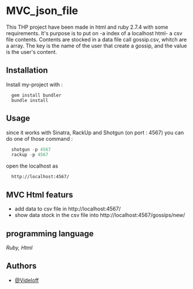 
# MVC_json_file

This THP project have been made in html and ruby 2.7.4 with some requirements.
It's purpose is to put on -a index of a localhost html- a csv file contents.
Contents are stocked in a data file call gossip.csv, whitch are a array. The key is the name of the user that create a gossip, and the value is the user's content.

## Installation

Install my-project with :
```
  gem install bundler
  bundle install
```
## Usage
since it works with Sinatra, RackUp and Shotgun (on port : 4567) you can do one of those command :

```javascript
  shotgun -p 4567
  rackup -p 4567
```
open the localhost as
```
  http://localhost:4567/
```

## MVC Html featurs

- add data to csv file in http://localhost:4567/
- show data stock in the csv file into http://localhost:4567/gossips/new/


## programming language

*Ruby, Html*



## Authors

- [@Videloff](https://www.github.com/videloff)

